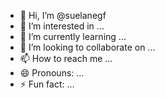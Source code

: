 - 👋 Hi, I’m @suelanegf
- 👀 I’m interested in ...
- 🌱 I’m currently learning ...
- 💞️ I’m looking to collaborate on ...
- 📫 How to reach me ...
- 😄 Pronouns: ...
- ⚡ Fun fact: ...

<!---
suelanegf/suelanegf is a ✨ special ✨ repository because its `README.md` (this file) appears on your GitHub profile.
You can click the Preview link to take a look at your changes.
--->

